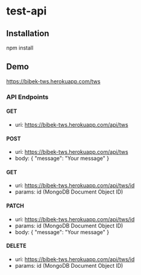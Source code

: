 # test-api

## Installation
  npm install

## Demo
  https://bibek-tws.herokuapp.com/tws

### API Endpoints

#### GET
  - uri: https://bibek-tws.herokuapp.com/api/tws
  
#### POST
  - uri: https://bibek-tws.herokuapp.com/api/tws
  - body: { "message": "Your message" }
  
#### GET
  - uri: https://bibek-tws.herokuapp.com/api/tws/id
  - params: id (MongoDB Document Object ID)

#### PATCH
  - uri: https://bibek-tws.herokuapp.com/api/tws/id
  - params: id (MongoDB Document Object ID)
  - body: { "message": "Your message" }

#### DELETE
  - uri: https://bibek-tws.herokuapp.com/api/tws/id
  - params: id (MongoDB Document Object ID)
